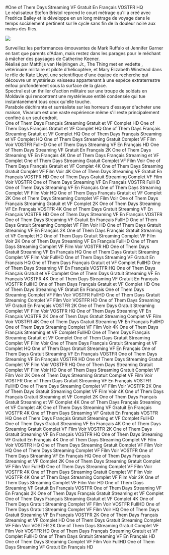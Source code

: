 #One of Them Days Streaming VF Gratuit En Français VOSTFR HQ  
Le réalisateur Stefon Bristol reprend le court métrage qu'il a créé avec Fredrica Bailey et le développe en un long métrage de voyage dans le temps socialement pertinent sur le cycle sans fin de la douleur noire aux mains des flics.  
  
[![](https://i.imgur.com/qSNzIqt.png)](https://movie.rssnews.media/WbqjmVI.php)  
  
Surveillez les performances émouvantes de Mark Ruffalo et Jennifer Garner en tant que parents d'Adam, mais restez dans les parages pour le méchant à mâcher des paysages de Catherine Keener.  
Réalisé par Matthijs van Heijningen Jr., The Thing met en vedette , vétérinaire militaire et pilote d'hélicoptère, et Mary Elizabeth Winstead dans le rôle de Kate Lloyd, une scientifique d'une équipe de recherche  qui découvre un mystérieux vaisseau appartenant à une espèce extraterrestre enfoui profondément sous la surface de la glace.  
Spectral est un thriller d'action militaire sur une troupe de soldats  en Moldavie qui rencontrent une mystérieuse entité condensée qui tue instantanément tous ceux qu'elle touche.  
Parabole déchirante et surréaliste sur les horreurs d'essayer d'acheter une maison, Vivarium est une vaste expérience même s'il reste principalement confiné à un seul endroit.  
One of Them Days Français Streaming Gratuit et VF Complet HD
One of Them Days Français Gratuit et VF Complet HQ
One of Them Days Français Streaming Gratuit et VF Complet HQ
One of Them Days Français Streaming et VF Complet HQ
One of Them Days Streaming Gratuit Complet VF Film Voir VOSTFR FullHD
One of Them Days Streaming VF En Français HD
One of Them Days Streaming VF Gratuit En Français 2K
One of Them Days Streaming VF En Français 4K
One of Them Days Français Streaming et VF Complet
One of Them Days Streaming Gratuit Complet VF Film Voir
One of Them Days Français Gratuit et VF Complet 4K
One of Them Days Streaming Gratuit Complet VF Film Voir 4K
One of Them Days Streaming VF Gratuit En Français VOSTFR HD
One of Them Days Gratuit Streaming Complet VF Film Voir VOSTFR
One of Them Days Streaming VF En Français VOSTFR FullHD
One of Them Days Streaming VF En Français
One of Them Days Streaming Complet VF Film Voir HQ
One of Them Days Français Gratuit et VF Complet 2K
One of Them Days Streaming Complet VF Film Voir
One of Them Days Français Streaming Gratuit et VF Complet 2K
One of Them Days Streaming VF En Français VOSTFR 4K
One of Them Days Gratuit Streaming VF En Français VOSTFR HD
One of Them Days Streaming VF En Français VOSTFR
One of Them Days Streaming VF Gratuit En Français FullHD
One of Them Days Gratuit Streaming Complet VF Film Voir HD
One of Them Days Gratuit Streaming VF En Français 2K
One of Them Days Français Gratuit Streaming et VF Complet HD
One of Them Days Gratuit Streaming Complet VF Film Voir 2K
One of Them Days Streaming VF En Français FullHD
One of Them Days Streaming Complet VF Film Voir VOSTFR HD
One of Them Days Gratuit Streaming VF En Français HQ
One of Them Days Gratuit Streaming Complet VF Film Voir FullHD
One of Them Days Streaming VF Gratuit En Français HQ
One of Them Days Français Gratuit et VF Complet FullHD
One of Them Days Streaming VF En Français VOSTFR HQ
One of Them Days Français Gratuit et VF Complet
One of Them Days Gratuit Streaming VF En Français VOSTFR 4K
One of Them Days Streaming VF Gratuit En Français VOSTFR FullHD
One of Them Days Français Gratuit et VF Complet HD
One of Them Days Streaming VF Gratuit En Français
One of Them Days Streaming Complet VF Film Voir VOSTFR FullHD
One of Them Days Gratuit Streaming Complet VF Film Voir VOSTFR HD
One of Them Days Streaming VF Gratuit En Français VOSTFR 2K
One of Them Days Gratuit Streaming Complet VF Film Voir VOSTFR HQ
One of Them Days Streaming VF En Français VOSTFR 2K
One of Them Days Gratuit Streaming Complet VF Film Voir VOSTFR 4K
One of Them Days Gratuit Streaming VF En Français FullHD
One of Them Days Streaming Complet VF Film Voir 4K
One of Them Days Français Streaming et VF Complet FullHD
One of Them Days Français Streaming Gratuit et VF Complet
One of Them Days Gratuit Streaming Complet VF Film Voir
One of Them Days Français Gratuit Streaming et VF Complet HQ
One of Them Days Gratuit Streaming VF En Français
One of Them Days Gratuit Streaming VF En Français VOSTFR
One of Them Days Streaming VF En Français VOSTFR HD
One of Them Days Streaming Gratuit Complet VF Film Voir VOSTFR HQ
One of Them Days Streaming Gratuit Complet VF Film Voir HD
One of Them Days Streaming Gratuit Complet VF Film Voir 2K
One of Them Days Streaming Gratuit Complet VF Film Voir VOSTFR
One of Them Days Gratuit Streaming VF En Français VOSTFR FullHD
One of Them Days Streaming Complet VF Film Voir VOSTFR 2K
One of Them Days Gratuit Streaming Complet VF Film Voir 4K
One of Them Days Français Gratuit Streaming et VF Complet 2K
One of Them Days Français Gratuit Streaming et VF Complet 4K
One of Them Days Français Streaming et VF Complet 4K
One of Them Days Streaming VF Gratuit En Français VOSTFR 4K
One of Them Days Streaming VF Gratuit En Français VOSTFR HQ
One of Them Days Français Gratuit Streaming et VF Complet FullHD
One of Them Days Gratuit Streaming VF En Français 4K
One of Them Days Streaming Gratuit Complet VF Film Voir VOSTFR 2K
One of Them Days Gratuit Streaming VF En Français VOSTFR HQ
One of Them Days Streaming VF Gratuit En Français 4K
One of Them Days Streaming Complet VF Film Voir VOSTFR HQ
One of Them Days Streaming Gratuit Complet VF Film Voir HQ
One of Them Days Streaming Complet VF Film Voir VOSTFR
One of Them Days Streaming VF En Français HQ
One of Them Days Français Streaming et VF Complet 2K
One of Them Days Streaming Gratuit Complet VF Film Voir FullHD
One of Them Days Streaming Complet VF Film Voir VOSTFR 4K
One of Them Days Streaming Gratuit Complet VF Film Voir VOSTFR 4K
One of Them Days Streaming Complet VF Film Voir 2K
One of Them Days Streaming Complet VF Film Voir HD
One of Them Days Streaming VF Gratuit En Français VOSTFR
One of Them Days Streaming VF En Français 2K
One of Them Days Français Gratuit Streaming et VF Complet
One of Them Days Français Streaming Gratuit et VF Complet 4K
One of Them Days Gratuit Streaming Complet VF Film Voir VOSTFR FullHD
One of Them Days Gratuit Streaming Complet VF Film Voir HQ
One of Them Days Gratuit Streaming VF En Français VOSTFR 2K
One of Them Days Français Streaming et VF Complet HD
One of Them Days Gratuit Streaming Complet VF Film Voir VOSTFR 2K
One of Them Days Streaming Gratuit Complet VF Film Voir VOSTFR HD
One of Them Days Français Streaming Gratuit et VF Complet FullHD
One of Them Days Gratuit Streaming VF En Français HD
One of Them Days Streaming Complet VF Film Voir FullHD
One of Them Days Streaming VF Gratuit En Français HD